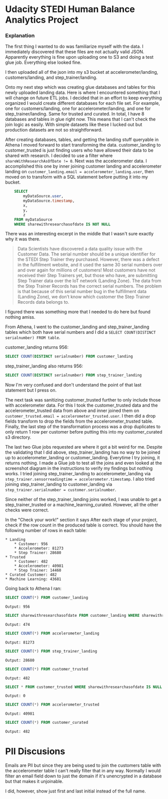 # Udacity STEDI Human Balance Analytics Project

### Explanation

The first thing I wanted to do was familiarize myself with the data.
I immediately discovered that these files are not actually valid JSON.
Apparently everything is fine upon uploading one to S3 and doing a test glue job.
Everything else looked fine.

I then uploaded all of the json into my s3 bucket at accelerometer/landing,
customers/landing, and step_trainer/landing.

Onto my next step which was creating glue databases and tables
for this newly uploaded landing data. Here is where I encountered something
that I will change on future ETL jobs. I decided that in an effort to keep
everything organized I would create different databases for each file set.
For example, one for customers/landing, one for accelerometer/landing, and one
for step_trainer/landing. Same for trusted and curated. In total, I have 8 databases
and tables in glue right now. This means that I can't check the join logic as easily.
With simple datasets like these I lucked out but production datasets are not so straightforward.

After creating databases, tables, and getting the landing stuff queryable in Athena I
moved forward to start transforming the data. customer_landing to customer_trusted is
just finding users who have allowed their data to be shared with research.
I decided to use a filter where `shareWithResearchAsOfDate != 0`. Next was the
accelerometer data. I accomplished this one by inner joining customer landing
and accelerometer landing on `customer_landing.email = accelerometer_landing.user`,
then moved on to transform with a SQL statement before putting it into my  bucket.
```SQL
    SELECT
        myDataSource.user,
        myDataSource.timestamp,
        x,
        y,
        z
    FROM myDataSource
    WHERE sharewithresearchasofdate IS NOT NULL
```

There was an interesting excerpt in the middle that I wasn't sure exactly why it was there.
> Data Scientists have discovered a data quality issue with the Customer Data.
> The serial number should be a unique identifier for the STEDI Step Trainer they purchased.
> However, there was a defect in the fulfillment website, and it used the same 30
> serial numbers over and over again for millions of customers! Most customers have not
> received their Step Trainers yet, but those who have, are submitting Step Trainer
> data over the IoT network (Landing Zone).
> The data from the Step Trainer Records has the correct serial numbers.
> The problem is that because of this serial number bug in the fulfillment data (Landing Zone),
> we don’t know which customer the Step Trainer Records data belongs to.

I figured there was something more that I needed to do here but found nothing amiss.

From Athena, I went to the customer_landing and step_trainer_landing tables
which both have serial numbers and I did a `SELECT COUNT(DISTINCT serialnumber) FROM table`.

customer_landing returns 956:
```SQL
SELECT COUNT(DISTINCT serialnumber) FROM customer_landing
```

step_trainer_landing also returns 956:
```SQL
SELECT COUNT(DISTINCT serialnumber) FROM step_trainer_landing
```

Now I'm very confused and don't understand the point of that last statement but I press on.

The next task was sanitizing customer_trusted further to only include those with accelerometer data.
For this I took the customer_trusted data and the accelerometer_trusted data from above
and inner joined them on `customer_trusted.email = accelerometer_trusted.user`.
I then did a drop fields transform to drop the fields from the accelerometer_trusted table.
Finally, the last step of the transformation process was a drop duplicates to only return
1 row per customer before putting this into my customer_curated s3 directory.

The last two Glue jobs requested are where it got a bit weird for me. Despite the validating
that I did above, step_trainer_landing has no way to be joined up to accelerometer_landing or customer_landing.
Everytime I try joining, it returns nothing. I made a Glue job to test all the joins
and even looked at the screenshot diagram in the instructions to verify my findings but nothing works.
I tried joining step_trainer_landing to accelerometer_landing via `step_trainer.sensorreadingtime = accelerometer.timestamp`.
I also tried joining step_trainer_landing to customer_landing via `step_trainer.serialnumber = customer.serialnumber`.

Since neither of the step_trainer_landing joins worked, I was unable to get a step_trainer_trusted or a machine_learning_curated.
However, all the other checks were correct.

In the "Check your work!" section it says
After each stage of your project, check if the row count in the produced table is correct. You should have the following number of rows in each table:

    * Landing
        * Customer: 956
        * Accelerometer: 81273
        * Step Trainer: 28680
    * Trusted
        * Customer: 482
        * Accelerometer: 40981
        * Step Trainer: 14460
    * Curated Customer: 482
    * Machine Learning: 43681

Going back to Athena I ran:
```SQL
SELECT COUNT(*) FROM customer_landing
```
    Output: 956

```SQL
SELECT sharewithresearchasofdate FROM customer_landing WHERE sharewithresearchasofdate IS NULL
```
    Output: 474

```SQL
SELECT COUNT(*) FROM accelerometer_landing
```
    Output: 81273

```SQL
SELECT COUNT(*) FROM step_trainer_landing
```
    Output: 28680

```SQL
SELECT COUNT(*) FROM customer_trusted
```
    Output: 482

```SQL
SELECT * FROM customer_trusted WHERE sharewithresearchasofdate IS NULL
```
    Output: 0

```SQL
SELECT COUNT(*) FROM accelerometer_trusted
```
    Output: 40981

```SQL
SELECT COUNT(*) FROM customer_curated
```
    Output: 482


# PII Discusions

Emails are PII but since they are being used to join the
customers table with the accelerometer table I can't really
filter that in any way. Normally I would filter an email field
down to just the domain if it's unencrypted in a database but
that makes it unjoinable.

I did, however, show just first and last initial instead of the
full name.
